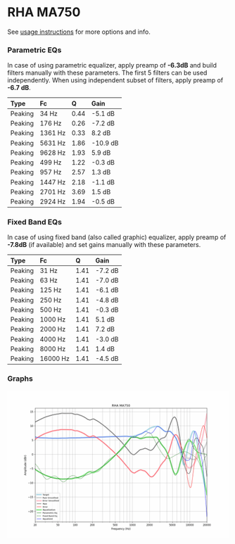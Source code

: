 # RHA MA750
See [usage instructions](https://github.com/jaakkopasanen/AutoEq#usage) for more options and info.

### Parametric EQs
In case of using parametric equalizer, apply preamp of **-6.3dB** and build filters manually
with these parameters. The first 5 filters can be used independently.
When using independent subset of filters, apply preamp of **-6.7 dB**.

| Type    | Fc      |    Q | Gain     |
|:--------|:--------|:-----|:---------|
| Peaking | 34 Hz   | 0.44 | -5.1 dB  |
| Peaking | 176 Hz  | 0.26 | -7.2 dB  |
| Peaking | 1361 Hz | 0.33 | 8.2 dB   |
| Peaking | 5631 Hz | 1.86 | -10.9 dB |
| Peaking | 9628 Hz | 1.93 | 5.9 dB   |
| Peaking | 499 Hz  | 1.22 | -0.3 dB  |
| Peaking | 957 Hz  | 2.57 | 1.3 dB   |
| Peaking | 1447 Hz | 2.18 | -1.1 dB  |
| Peaking | 2701 Hz | 3.69 | 1.5 dB   |
| Peaking | 2924 Hz | 1.94 | -0.5 dB  |

### Fixed Band EQs
In case of using fixed band (also called graphic) equalizer, apply preamp of **-7.8dB**
(if available) and set gains manually with these parameters.

| Type    | Fc       |    Q | Gain    |
|:--------|:---------|:-----|:--------|
| Peaking | 31 Hz    | 1.41 | -7.2 dB |
| Peaking | 63 Hz    | 1.41 | -7.0 dB |
| Peaking | 125 Hz   | 1.41 | -6.1 dB |
| Peaking | 250 Hz   | 1.41 | -4.8 dB |
| Peaking | 500 Hz   | 1.41 | -0.3 dB |
| Peaking | 1000 Hz  | 1.41 | 5.1 dB  |
| Peaking | 2000 Hz  | 1.41 | 7.2 dB  |
| Peaking | 4000 Hz  | 1.41 | -3.0 dB |
| Peaking | 8000 Hz  | 1.41 | 1.4 dB  |
| Peaking | 16000 Hz | 1.41 | -4.5 dB |

### Graphs
![](./RHA%20MA750.png)